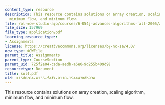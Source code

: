 ```yaml
---
content_type: resource
description: This resource contains solutions on array creation, scaling algorithm,
  minimum flow, and minimum flow.
file: /ol-ocw-studio-app/courses/6-854j-advanced-algorithms-fall-2005/a15d0c6ee235fefe811015ee438db83e_sol4.pdf
file_size: 157969
file_type: application/pdf
learning_resource_types:
- Assignments
license: https://creativecommons.org/licenses/by-nc-sa/4.0/
ocw_type: OCWFile
parent_title: Assignments
parent_type: CourseSection
parent_uid: 725f2e04-cada-aedb-a6e0-9d255b409d98
resourcetype: Document
title: sol4.pdf
uid: a15d0c6e-e235-fefe-8110-15ee438db83e
---
```

This resource contains solutions on array creation, scaling algorithm, minimum flow, and minimum flow.